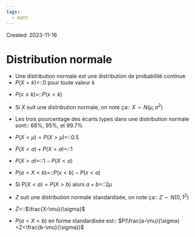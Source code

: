 ```yaml
---
tags:
  - math
---
```

Created: 2023-11-16

# Distribution normale
- Une distribution normale est une distribution de probabilité continue
- $P(X =k)$=::0 pour toute valeur $k$
<!--SR:!2024-02-03,49,250-->
- $P(x\leq k)$=::$P(x<k)$
<!--SR:!2024-04-02,82,250-->
- Si $X$ suit une distribution normale, on note ça:: $X\sim N(\mu,\sigma^{2})$
<!--SR:!2024-02-27,40,210-->
- Les trois pourcentage des écarts types dans une distribution normale sont:: 68%, 95%, et 99.7%
<!--SR:!2024-05-07,104,250-->
- $P(X <\mu) =P(X >\mu)$=::$0.5$
<!--SR:!2024-04-26,97,250-->
- $P(X<a)+P(X>a)$=::$1$
<!--SR:!2024-05-13,109,250-->
- $P(X>a)$=::$1-P(X<a)$
<!--SR:!2024-01-29,25,230-->
- $P(a<X<b)$=::$P(x<b)-P(x<a)$
<!--SR:!2024-02-14,47,230-->
- Si $P(X<a)=P(X>b)$ alors $a+b=$::$2\mu$
<!--SR:!2024-02-02,6,241-->
- $Z$ suit une distribution normale standardisée, on note ça:: $Z\sim N(0,1^{2})$
<!--SR:!2024-01-29,16,230-->
- $Z$=::$\frac{X-\mu}{\sigma}$
<!--SR:!2024-02-10,22,190-->
- $P(a<X<b)$ en forme standardisée est:: $P(\frac{a-\mu}{\sigma}<Z<\frac{b-\mu}{\sigma})$
<!--SR:!2024-05-04,102,250-->